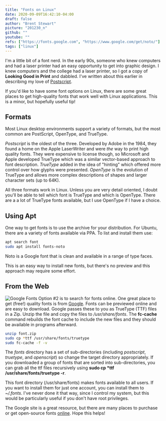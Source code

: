 ```yaml
---
title: "Fonts on Linux"
date: 2020-09-09T16:42:10-04:00
draft: false
author: "Brent Stewart"
picture: "201230_n"
github: ""
youtube: ""
refs: ["https://fonts.google.com", "https://www.google.com/get/noto/"]
tags: ["linux"]
---
```


I'm a little bit of a font nerd.  In the early 90s, someone who knew computers and had a laser printer had an easy opportunity to get into graphic design.  I knew computers and the college had a laser printer, so I got a copy of __Looking Good in Print__ and dabbled.  I've written about this earlier in describing my love of [Postscript](/posts/200803_funwithpostscript/).

If you'd like to have some font options on Linux, there are some great places to get high-quality fonts that work well with Linux applications.  This is a minor, but hopefully useful tip!

## Formats
Most Linux desktop environments support a variety of formats, but the most common are PostScript, OpenType, and TrueType.

_Postscript_ is the oldest of the three.  Developed by Adobe in the 1984, they found a home on the Apple LaserWriter and were _the_ way to print high quality fonts.  They were expensive to license though, so Microsoft and Apple developed TrueType which was a similar vector-based approach to font description.  _TrueType_ added in the idea of "hinting" which offered more control over how glyphs were presented.  _OpenType_ is the evolution of TrueType and allows more complex descriptions of shapes and larger character sets (up to 64K).

All three formats work in Linux.  Unless you are very detail oriented, I doubt you'll be able to tell which font is TrueType and which is OpenType.  There are a a lot of TrueType fonts available, but I use OpenType if I have a choice.

## Using Apt

One way to get fonts is to use the archive for your distribution.  For Ubuntu, there are a variety of fonts available via PPA.  To list and install them use:
```bash
apt search font
sudo apt install fonts-noto
```

Noto is a Google font that is clean and available in a range of type faces.

This is an easy way to install new fonts, but there's no preview and this approach may require some effort.

## From the Web
![Google Fonts](/DownloadGoogleFont.png#center)
Option #2 is to search for fonts online.  One great place to get (free!) quality fonts is from [Google](https://fonts.google.com).  Fonts can be previewed online and are easy to download. Google passes these to you as TrueType (TTF) files in a Zip.  Unzip the file and copy the files to _/usr/share/fonts_.  The __fc-cache__ command rebuilds the font cache to include the new files and they should be available in programs afterward.

```bash
unzip font.zip
sudo cp *ttf /usr/share/fonts/truetype
sudo fc-cache -f -v
```

The _fonts_ directory has a set of sub-directories (including _postscript_, _truetype_, and _openscript_) so change the target directory appropriately.  If you downloaded a group of fonts that are sorted into sub-directories, you can grab all the ttf files recursively using __sudo cp *ttf /usr/share/fonts/truetype -r__.

This font directory (/usr/share/fonts) makes fonts available to all users.  If you want to install them for just one account, you can install them to _~/.fonts_.  I've never done it that way, since I control my system, but this would be particularly useful if you don't have root privileges.

The Google site is a great resource, but there are many places to purchase or get open-source fonts [online](https://lmgtfy.com/?q=fonts&pp=1&iie=1).  Hope this helps!





